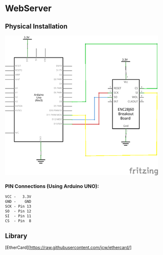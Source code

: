 # WebServer

## Physical Installation
 ![Alt electrical schema](https://raw.githubusercontent.com/alismed/Arduino/master/WebServer/electrical-schema.png)

### PIN Connections (Using Arduino UNO):

    VCC -   3.3V
    GND -    GND
    SCK - Pin 13
    SO  - Pin 12
    SI  - Pin 11
    CS  - Pin  8

## Library

 [EtherCard][https://raw.githubusercontent.com/jcw/ethercard/]
